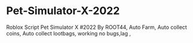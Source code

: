 # Pet-Simulator-X-2022
Roblox Script Pet Simulator X #2022 By ROOT44,
Auto Farm,
Auto collect coins,
Auto collect lootbags,
working no bugs,lag
,
